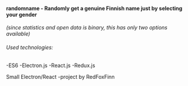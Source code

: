 #### randomname - Randomly get a genuine Finnish name just by selecting your gender

_(since statistics and open data is binary, this has only two options available)_

###### Used technologies:
-ES6
-Electron.js
-React.js
-Redux.js

Small Electron/React -project by RedFoxFinn